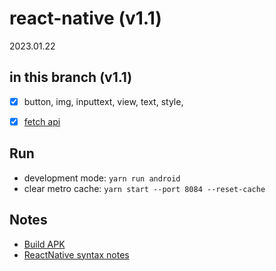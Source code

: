 # react-native (v1.1)
2023.01.22



## in this branch (v1.1)

* [x] button, img, inputtext, view, text, style, 
* [x] [fetch api](https://reactnative.dev/docs/network)



## Run
 
* development mode: `yarn run android`
* clear metro cache: `yarn start --port 8084 --reset-cache`



## Notes

* [Build APK](README/1.md)
* [ReactNative syntax notes](README/2.md)


